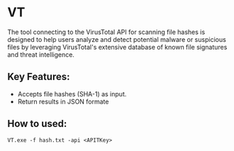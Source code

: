 # VT
The tool connecting to the VirusTotal API for scanning file hashes is designed to help users analyze and detect potential malware or suspicious files by leveraging VirusTotal's extensive database of known file signatures and threat intelligence.
## Key Features:
* Accepts file hashes (SHA-1) as input.
* Return results in JSON formate
## How to used:
```
VT.exe -f hash.txt -api <APITKey>
```
